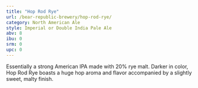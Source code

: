 ```yaml
---
title: "Hop Rod Rye"
url: /bear-republic-brewery/hop-rod-rye/
category: North American Ale
style: Imperial or Double India Pale Ale
abv: 8
ibu: 0
srm: 0
upc: 0
---
```

Essentially a strong American IPA made with 20% rye malt. Darker in color, Hop Rod Rye boasts a huge hop aroma and flavor accompanied by a slightly sweet, malty finish.
